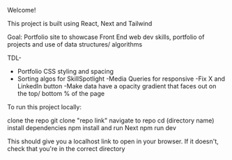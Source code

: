 Welcome!

This project is built using React, Next and Tailwind

Goal: Portfolio site to showcase Front End web dev skills, portfolio  of projects and use of data structures/ algorithms

TDL-
- Portfolio CSS styling and spacing
- Sorting algos for SkillSpotlight
-Media Queries for responsive
-Fix X and LinkedIn button
-Make data have a opacity gradient that faces out on the top/ bottom % of the page

To run this project locally:

clone the repo git clone "repo link" navigate to repo cd (directory name) install dependencies npm install and run Next npm run dev

This should give you a localhost link to open in your browser. If it doesn't, check that you're in the correct directory
